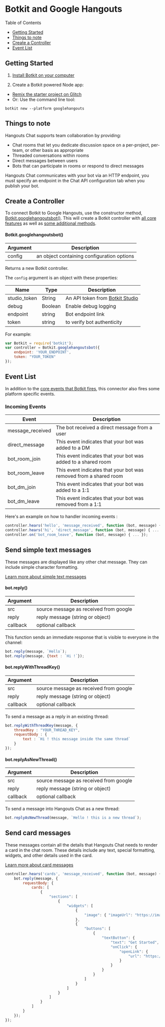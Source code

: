 # Botkit and Google Hangouts

Table of Contents

* [Getting Started](#getting-started)
* [Things to note](#things-to-note)
* [Create a Controller](#create-a-controller)
* [Event List](#event-list)

## Getting Started

1. [Install Botkit on your computer](/getstarted.html)

2. Create a Botkit powered Node app:

  * [Remix the starter project on Glitch](https://glitch.com/~botkit-hangouts)
  * Or: Use the command line tool:

  ```
  botkit new --platform googlehangouts
  ```

## Things to note

Hangouts Chat supports team collaboration by providing:

- Chat rooms that let you dedicate discussion space on a per-project, per-team, or other basis as appropriate
- Threaded conversations within rooms
- Direct messages between users
- Bots that can participate in rooms or respond to direct messages

Hangouts Chat communicates with your bot via an HTTP endpoint, you must specify an endpoint in the Chat API configuration tab when you publish your bot.
                                                               

## Create a Controller

To connect Botkit to Google Hangouts, use the constructor method, [Botkit.googlehangoutsbot()](#googlehangoutsbot).
This will create a Botkit controller with [all core features](core.md#botkit-controller-object) as well as [some additional methods](#additional-controller-methods).

#### Botkit.googlehangoutsbot()
| Argument | Description
|--- |---
| config | an object containing configuration options

Returns a new Botkit controller.

The `config` argument is an object with these properties:

| Name | Type | Description
|--- |--- |---
| studio_token | String | An API token from [Botkit Studio](#readme-studio.md)
| debug | Boolean | Enable debug logging
| endpoint | string | Bot endpoint link
| token| string | to verify bot authenticity


For example:

```javascript
var Botkit = require('botkit');
var controller = Botkit.googlehangoutsbot({
    endpoint: 'YOUR_ENDPOINT',
    token: "YOUR_TOKEN"
});
```


## Event List

In addition to the [core events that Botkit fires](core.md#receiving-messages-and-events), this connector also fires some platform specific events.

### Incoming Events

| Event | Description
|--- |---
| message_received | The bot received a direct message from a user
| direct_message | This event indicates that your bot was added to a DM
| bot_room_join | This event indicates that your bot was added to a shared room
| bot_room_leave | This event indicates that your bot was removed from a shared room
| bot_dm_join | This event indicates that your bot was added to a 1:1
| bot_dm_leave | This event indicates that your bot was removed from a 1:1
 
Here's an example on how to handler incoming events :
 
```javascript
controller.hears('hello', 'message_received', function (bot, message) { ... });
controller.hears('hi', 'direct_message', function (bot, message) { ... });
controller.on('bot_room_leave', function (bot, message) { ... });
```
## Send simple text messages

These messages are displayed like any other chat message. They can include simple character formatting.

[Learn more about simple text messages](https://developers.google.com/hangouts/chat/reference/message-formats/basic)

#### bot.reply()

| Argument | Description
|---  |---
| src | source message as received from google
| reply | reply message (string or object)
| callback | optional callback

This function sends an immediate response that is visible to everyone in the channel:

```javascript
bot.reply(message, `Hello`);
bot.reply(message, {text : `Hi !`});
````

#### bot.replyWithThreadKey()

| Argument | Description
|---  |---
| src | source message as received from google
| reply | reply message (string or object)
| callback | optional callback

To send a message as a reply in an existing thread:

```javascript
bot.replyWithThreadKey(message, {
    threadKey : "YOUR_THREAD_KEY",
    requestBody : {
        text : `Hi ! this message inside the same thread`
    }
});
````

#### bot.replyAsNewThread()

| Argument | Description
|---  |---
| src | source message as received from google
| reply | reply message (string or object)
| callback | optional callback

To send a message into Hangouts Chat as a new thread:

```javascript
bot.replyAsNewThread(message, `Hello ! this is a new thread`);
````

## Send card messages

These messages contain all the details that Hangouts Chat needs to render a card in the chat room. These details include any text, special formatting, widgets, and other details used in the card.

[Learn more about card messages](https://developers.google.com/hangouts/chat/reference/message-formats/cards)


```javascript
controller.hears('cards', 'message_received', function (bot, message) {
    bot.reply(message, {
        requestBody: {
            cards: [
                {
                    "sections": [
                        {
                            "widgets": [
                                {
                                    "image": { "imageUrl": "https://image.slidesharecdn.com/botkitsignal-160526164159/95/build-a-bot-with-botkit-1-638.jpg?cb=1464280993" }
                                },
                                {
                                    "buttons": [
                                        {
                                            "textButton": {
                                                "text": "Get Started",
                                                "onClick": {
                                                    "openLink": {
                                                        "url": "https://botkit.ai/docs/"
                                                    }
                                                }
                                            }
                                        }
                                    ]
                                }
                            ]
                        }
                    ]
                }
            ]
        }
    });
});
````

